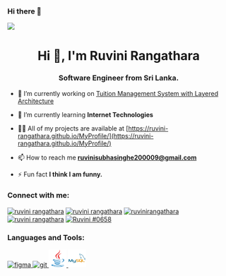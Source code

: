 ### Hi there 👋
<img src = "https://image.shutterstock.com/image-photo/business-man-using-computer-hand-260nw-2059017617.jpg">
<h1 align="center">Hi 👋, I'm Ruvini Rangathara</h1>
<h3 align="center">Software Engineer from Sri Lanka.</h3>

- 🔭 I’m currently working on [Tuition Management System with Layered Architecture](https://github.com/Ruvini-Rangathara/1st-Layered-Project)

- 🌱 I’m currently learning **Internet Technologies**

- 👨‍💻 All of my projects are available at [https://ruvini-rangathara.github.io/MyProfile/](https://ruvini-rangathara.github.io/MyProfile/)

- 📫 How to reach me **ruvinisubhasinghe200009@gmail.com**

- ⚡ Fun fact **I think I am funny.**

<h3 align="left">Connect with me:</h3>
<p align="left">
<a href="https://linkedin.com/in/ruvini rangathara" target="blank"><img align="center" src="https://raw.githubusercontent.com/rahuldkjain/github-profile-readme-generator/master/src/images/icons/Social/linked-in-alt.svg" alt="ruvini rangathara" height="30" width="40" /></a>
<a href="https://fb.com/ruvini rangathara" target="blank"><img align="center" src="https://raw.githubusercontent.com/rahuldkjain/github-profile-readme-generator/master/src/images/icons/Social/facebook.svg" alt="ruvini rangathara" height="30" width="40" /></a>
<a href="https://dribbble.com/ruvinirangathara" target="blank"><img align="center" src="https://raw.githubusercontent.com/rahuldkjain/github-profile-readme-generator/master/src/images/icons/Social/dribbble.svg" alt="ruvinirangathara" height="30" width="40" /></a>
<a href="https://www.hackerrank.com/ruvini rangathara" target="blank"><img align="center" src="https://raw.githubusercontent.com/rahuldkjain/github-profile-readme-generator/master/src/images/icons/Social/hackerrank.svg" alt="ruvini rangathara" height="30" width="40" /></a>
<a href="https://discord.gg/Ruvini #0658" target="blank"><img align="center" src="https://raw.githubusercontent.com/rahuldkjain/github-profile-readme-generator/master/src/images/icons/Social/discord.svg" alt="Ruvini #0658" height="30" width="40" /></a>
</p>

<h3 align="left">Languages and Tools:</h3>
<p align="left"> <a href="https://www.figma.com/" target="_blank" rel="noreferrer"> <img src="https://www.vectorlogo.zone/logos/figma/figma-icon.svg" alt="figma" width="40" height="40"/> </a> <a href="https://git-scm.com/" target="_blank" rel="noreferrer"> <img src="https://www.vectorlogo.zone/logos/git-scm/git-scm-icon.svg" alt="git" width="40" height="40"/> </a> <a href="https://www.java.com" target="_blank" rel="noreferrer"> <img src="https://raw.githubusercontent.com/devicons/devicon/master/icons/java/java-original.svg" alt="java" width="40" height="40"/> </a> <a href="https://www.mysql.com/" target="_blank" rel="noreferrer"> <img src="https://raw.githubusercontent.com/devicons/devicon/master/icons/mysql/mysql-original-wordmark.svg" alt="mysql" width="40" height="40"/> </a> </p>


<!--
**Ruvini-Rangathara/Ruvini-Rangathara** is a ✨ _special_ ✨ repository because its `README.md` (this file) appears on your GitHub profile.

Here are some ideas to get you started:

- 🔭 I’m currently working on ...
- 🌱 I’m currently learning ...
- 👯 I’m looking to collaborate on ...
- 🤔 I’m looking for help with ...
- 💬 Ask me about ...
- 📫 How to reach me: ...
- 😄 Pronouns: ...
- ⚡ Fun fact: ...
-->
